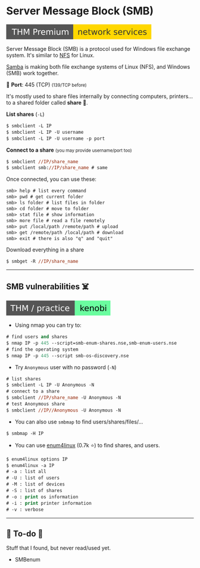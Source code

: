 # Server Message Block (SMB)

[![networkservices](../../../cybersecurity/_badges/thmp/networkservices.svg)](https://tryhackme.com/room/networkservices)

<div class="row row-cols-md-2"><div>

Server Message Block (SMB) is a protocol used for Windows file exchange system. It's similar to [NFS](nfs.md) for Linux.

[Samba](https://www.samba.org/) is making both file exchange systems of Linux (NFS), and Windows (SMB) work together.

🐊️ **Port**: 445 (TCP) <small>(139/TCP before)</small>

It's mostly used to share files internally by connecting computers, printers... to a shared folder called **share** 📂.

**List shares** (`-L`)

```ps
$ smbclient -L IP
$ smbclient -L IP -U username
$ smbclient -L IP -U username -p port
```

**Connect to a share** <small>(you may provide username/port too)</small>

```ps
$ smbclient //IP/share_name
$ smbclient smb://IP/share_name # same
```

</div><div>

Once connected, you can use these:

```shell!
smb> help # list every command
smb> pwd # get current folder
smb> ls folder # list files in folder
smb> cd folder # move to folder
smb> stat file # show information
smb> more file # read a file remotely
smb> put /local/path /remote/path # upload
smb> get /remote/path /local/path # download
smb> exit # there is also "q" and "quit"
```

Download everything in a share

```ps
$ smbget -R //IP/share_name
```
</div></div>

<hr class="sep-both">

## SMB vulnerabilities ☠️

[![kenobi](../../../cybersecurity/_badges/thm-p/kenobi.svg)](https://tryhackme.com/room/kenobi)

<div class="row row-cols-md-2"><div>

* Using nmap you can try to:

```ps
# find users and shares
$ nmap IP -p 445 --script=smb-enum-shares.nse,smb-enum-users.nse
# find the operating system
$ nmap IP -p 445 --script smb-os-discovery.nse
```

* Try `Anonymous` user with no password (`-N`)

```ps
# list shares
$ smbclient -L IP -U Anonymous -N
# connect to a share
$ smbclient //IP/share_name -U Anonymous -N
# test Anonymous share
$ smbclient //IP//Anonymous -U Anonymous -N
```
</div><div>

* You can also use `smbmap` to find users/shares/files/...

```ps
$ smbmap -H IP
```

* You can use [enum4linux](https://github.com/CiscoCXSecurity/enum4linux) (0.7k ⭐) to find shares, and users.

```ps
$ enum4linux options IP
$ enum4linux -a IP
# -a : list all
# -U : list of users
# -M : list of devices
# -S : list of shares
# -o : print os information
# -i : print printer information
# -v : verbose
```
</div></div>

<hr class="sep-both">

## 👻 To-do 👻

Stuff that I found, but never read/used yet.

<div class="row row-cols-md-2"><div>

* SMBenum
</div><div>
</div></div>